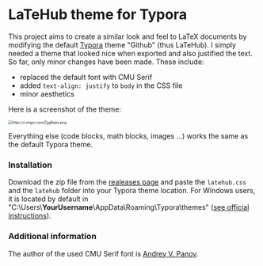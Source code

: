 # LaTeHub theme for Typora

This project aims to create a similar look and feel to LaTeX documents by modifying the default [Typora](https://typora.io/) theme "Github" (thus LaTeHub). I simply needed a theme that looked nice when exported and also justified the text. So far, only minor changes have been made. These include:

- replaced the default font with CMU Serif
- added `text-align: justify` to `body` in the CSS file
- minor aesthetics



Here is a screenshot of the theme:

<img src="https://i.imgur.com/Zgg8epe.png" alt="https://i.imgur.com/Zgg8epe.png" style="zoom:50%;" />

Everything else (code blocks, math blocks, images ...) works the same as the default Typora theme.


### Installation

Download the zip file from the [realeases page](https://github.com/rnd195/LaTeHubTheme-Typora/releases/) and paste the `latehub.css` and the `latehub` folder into your Typora theme location. For Windows users, it is located by default in "C:\Users\\**YourUsername**\AppData\Roaming\Typora\themes" ([see official instructions](https://support.typora.io/About-Themes/)).


### Additional information

The author of the used CMU Serif font is [Andrey V. Panov](http://canopus.iacp.dvo.ru/%7Epanov/cm-unicode/).
